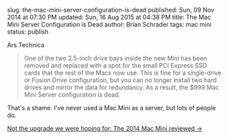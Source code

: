 slug: the-mac-mini-server-configuration-is-dead
published: Sun, 09 Nov 2014 at 07:30 PM
updated: Sun, 16 Aug 2015 at 04:38 PM
title: The Mac Mini Server Configuration is Dead
author: Brian Schrader
tags: mac mini
status: publish

Ars Technica
> One of the two 2.5-inch drive bays inside the new Mini has been removed and replaced with a spot for the small PCI Express SSD cards that the rest of the Macs now use. This is fine for a single-drive or Fusion Drive configuration, but you can no longer install two hard drives and mirror the data for redundancy. As a result, the $999 Mac Mini Server configuration is dead.

That's a shame. I've never used a Mac Mini as a server, but lots of people do.

[Not the upgrade we were hoping for: The 2014 Mac Mini reviewed &#8594;](http://arstechnica.com/apple/2014/11/not-the-upgrade-we-were-hoping-for-the-2014-mac-mini-reviewed/)